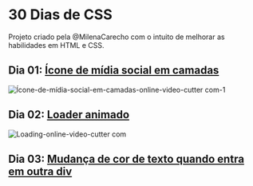 # 30 Dias de CSS
Projeto criado pela @MilenaCarecho com o intuito de melhorar as habilidades em HTML e CSS.

## Dia 01: [Ícone de mídia social em camadas](https://github.com/leticiacpsouza/30DiasdeCSS/tree/master/Dia%201)
![Ícone-de-mídia-social-em-camadas-_online-video-cutter com_-_1_](https://user-images.githubusercontent.com/65188295/90153409-53748c00-dd5f-11ea-9319-1458315b7e8d.gif)

## Dia 02: [Loader animado](https://github.com/leticiacpsouza/30DiasdeCSS/tree/master/Dia%202)
![Loading-_online-video-cutter com_](https://user-images.githubusercontent.com/65188295/90156708-275b0a00-dd63-11ea-8ba7-4b217d38b5c0.gif)

## Dia 03: [Mudança de cor de texto quando entra em outra div]()
